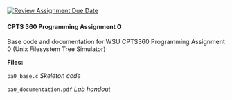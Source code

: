 [![Review Assignment Due Date](https://classroom.github.com/assets/deadline-readme-button-22041afd0340ce965d47ae6ef1cefeee28c7c493a6346c4f15d667ab976d596c.svg)](https://classroom.github.com/a/UH2_UAwO)
#### CPTS 360 Programming Assignment 0

Base code and documentation for WSU CPTS360 Programming Assignment 0 (Unix Filesystem Tree Simulator)


**Files:**

`pa0_base.c`	      _Skeleton code_

`pa0_documentation.pdf` _Lab handout_
